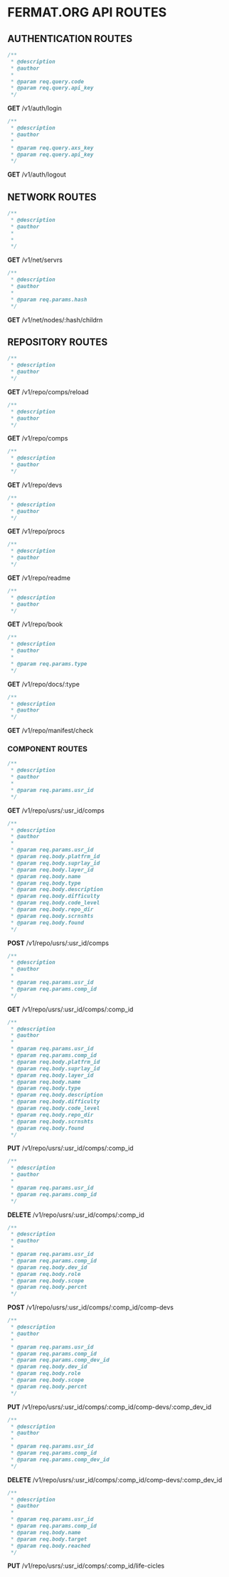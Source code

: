 # FERMAT.ORG API ROUTES

## AUTHENTICATION ROUTES

```javascript
/**
 * @description 
 * @author
 *
 * @param req.query.code
 * @param req.query.api_key
 */
```
**GET** /v1/auth/login


```javascript
/**
 * @description 
 * @author
 *
 * @param req.query.axs_key
 * @param req.query.api_key
 */
 ```
**GET** /v1/auth/logout



## NETWORK ROUTES

```javascript
/**
 * @description
 * @author
 *
 * 
 */
 ```
**GET** /v1/net/servrs


```javascript
/**
 * @description
 * @author
 *
 * @param req.params.hash
 */
 ```
**GET** /v1/net/nodes/:hash/childrn



## REPOSITORY ROUTES

```javascript
/**
 * @description
 * @author 
 */
 ```
**GET** /v1/repo/comps/reload


```javascript
/**
 * @description
 * @author
 */
 ```
**GET** /v1/repo/comps


```javascript
/**
 * @description
 * @author
 */
 ```
**GET** /v1/repo/devs


```javascript
/**
 * @description
 * @author
 */
 ```
**GET** /v1/repo/procs


```javascript
/**
 * @description
 * @author
 */
 ```
**GET** /v1/repo/readme


```javascript
/**
 * @description
 * @author
 */
 ```
**GET** /v1/repo/book


```javascript
/**
 * @description
 * @author
 *
 * @param req.params.type
 */
 ```
**GET** /v1/repo/docs/:type


```javascript
/**
 * @description
 * @author
 */
 ```
**GET** /v1/repo/manifest/check



### COMPONENT ROUTES

```javascript
/**
 * @description
 * @author
 *
 * @param req.params.usr_id
 */
 ```
**GET** /v1/repo/usrs/:usr_id/comps


```javascript
/**
 * @description
 * @author
 *
 * @param req.params.usr_id
 * @param req.body.platfrm_id
 * @param req.body.suprlay_id
 * @param req.body.layer_id
 * @param req.body.name
 * @param req.body.type
 * @param req.body.description
 * @param req.body.difficulty
 * @param req.body.code_level
 * @param req.body.repo_dir
 * @param req.body.scrnshts
 * @param req.body.found
 */
 ```
**POST** /v1/repo/usrs/:usr_id/comps


```javascript
/**
 * @description
 * @author
 *
 * @param req.params.usr_id
 * @param req.params.comp_id
 */
 ```
**GET** /v1/repo/usrs/:usr_id/comps/:comp_id


```javascript
/**
 * @description
 * @author
 *
 * @param req.params.usr_id
 * @param req.params.comp_id
 * @param req.body.platfrm_id
 * @param req.body.suprlay_id
 * @param req.body.layer_id
 * @param req.body.name
 * @param req.body.type
 * @param req.body.description
 * @param req.body.difficulty
 * @param req.body.code_level
 * @param req.body.repo_dir
 * @param req.body.scrnshts
 * @param req.body.found
 */
 ```
**PUT** /v1/repo/usrs/:usr_id/comps/:comp_id


```javascript
/**
 * @description
 * @author
 *
 * @param req.params.usr_id
 * @param req.params.comp_id
 */
 ```
**DELETE** /v1/repo/usrs/:usr_id/comps/:comp_id


```javascript
/**
 * @description
 * @author
 *
 * @param req.params.usr_id
 * @param req.params.comp_id
 * @param req.body.dev_id
 * @param req.body.role
 * @param req.body.scope
 * @param req.body.percnt
 */
 ```
**POST** /v1/repo/usrs/:usr_id/comps/:comp_id/comp-devs


```javascript
/**
 * @description
 * @author
 *
 * @param req.params.usr_id
 * @param req.params.comp_id
 * @param req.params.comp_dev_id
 * @param req.body.dev_id
 * @param req.body.role
 * @param req.body.scope
 * @param req.body.percnt
 */
 ```
**PUT** /v1/repo/usrs/:usr_id/comps/:comp_id/comp-devs/:comp_dev_id


```javascript
/**
 * @description
 * @author
 *
 * @param req.params.usr_id
 * @param req.params.comp_id
 * @param req.params.comp_dev_id
 */
 ```
**DELETE** /v1/repo/usrs/:usr_id/comps/:comp_id/comp-devs/:comp_dev_id


```javascript
/**
 * @description
 * @author
 *
 * @param req.params.usr_id
 * @param req.params.comp_id
 * @param req.body.name
 * @param req.body.target
 * @param req.body.reached
 */
 ```
**PUT** /v1/repo/usrs/:usr_id/comps/:comp_id/life-cicles
